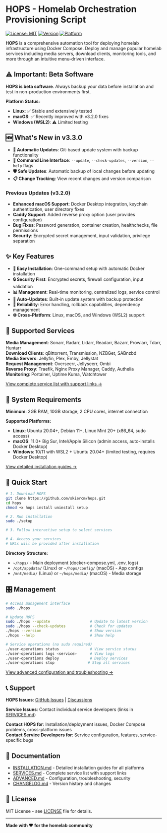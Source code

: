 # HOPS - Homelab Orchestration Provisioning Script

[![License: MIT](https://img.shields.io/badge/License-MIT-yellow.svg)](https://opensource.org/licenses/MIT)
[![Version](https://img.shields.io/badge/Version-3.3.0-blue.svg)]()
[![Platform](https://img.shields.io/badge/Platform-Linux%20%7C%20macOS%20%7C%20Windows-orange.svg)]()

**HOPS** is a comprehensive automation tool for deploying homelab infrastructure using Docker Compose. Deploy and manage popular homelab services including media servers, download clients, monitoring tools, and more through an intuitive menu-driven interface.

## ⚠️ Important: Beta Software
**HOPS is beta software**. Always backup your data before installation and test in non-production environments first.

**Platform Status:**
- **Linux**: ✅ Stable and extensively tested
- **macOS**: ✅ Recently improved with v3.2.0 fixes  
- **Windows (WSL2)**: ⚠️ Limited testing

## 🆕 What's New in v3.3.0
- **🔄 Automatic Updates**: Git-based update system with backup functionality
- **📱 Command Line Interface**: `--update`, `--check-updates`, `--version`, `--help` flags
- **🛡️ Safe Updates**: Automatic backup of local changes before updating
- **📋 Change Tracking**: View recent changes and version comparison

### Previous Updates (v3.2.0)
- **Enhanced macOS Support**: Docker Desktop integration, keychain authentication, user directory fixes
- **Caddy Support**: Added reverse proxy option (user provides configuration)
- **Bug Fixes**: Password generation, container creation, healthchecks, file permissions
- **Security**: Encrypted secret management, input validation, privilege separation

## ✨ Key Features

- **🚀 Easy Installation**: One-command setup with automatic Docker installation
- **🔒 Security First**: Encrypted secrets, firewall configuration, input validation
- **📊 Management**: Real-time monitoring, centralized logs, service control
- **🔄 Auto-Updates**: Built-in update system with backup protection
- **🔧 Reliability**: Error handling, rollback capabilities, dependency management
- **🌐 Cross-Platform**: Linux, macOS, and Windows (WSL2) support

## 📱 Supported Services

**Media Management**: Sonarr, Radarr, Lidarr, Readarr, Bazarr, Prowlarr, Tdarr, Huntarr  
**Download Clients**: qBittorrent, Transmission, NZBGet, SABnzbd  
**Media Servers**: Jellyfin, Plex, Emby, Jellystat  
**Request Management**: Overseerr, Jellyseerr, Ombi  
**Reverse Proxy**: Traefik, Nginx Proxy Manager, Caddy, Authelia  
**Monitoring**: Portainer, Uptime Kuma, Watchtower  

[View complete service list with support links →](SERVICES.md)

## 🔧 System Requirements

**Minimum**: 2GB RAM, 10GB storage, 2 CPU cores, internet connection

**Supported Platforms:**
- **Linux**: Ubuntu 20.04+, Debian 11+, Linux Mint 20+ (x86_64, sudo access)
- **macOS**: 11.0+ Big Sur, Intel/Apple Silicon (admin access, auto-installs Docker Desktop)
- **Windows**: 10/11 with WSL2 + Ubuntu 20.04+ (limited testing, requires Docker Desktop)

[View detailed installation guides →](INSTALLATION.md)

## 🚀 Quick Start

```bash
# 1. Download HOPS
git clone https://github.com/skiercm/hops.git
cd hops
chmod +x hops install uninstall setup

# 2. Run installation
sudo ./setup

# 3. Follow interactive setup to select services

# 4. Access your services
# URLs will be provided after installation
```

**Directory Structure:**
- `~/hops/` - Main deployment (docker-compose.yml, .env, logs)  
- `/opt/appdata/` (Linux) or `~/hops/config/` (macOS) - App configs
- `/mnt/media/` (Linux) or `~/hops/media/` (macOS) - Media storage

## 🎛️ Management

```bash
# Access management interface
sudo ./hops

# Update HOPS
sudo ./hops --update                  # Update to latest version
sudo ./hops --check-updates           # Check for updates
./hops --version                      # Show version
./hops --help                         # Show help

# Service operations (no sudo required)
./user-operations status              # View service status
./user-operations logs <service>      # View logs
./user-operations deploy              # Deploy services
./user-operations stop               # Stop all services
```

[View advanced configuration and troubleshooting →](ADVANCED.md)

## 📞 Support

**HOPS Issues**: [GitHub Issues](https://github.com/skiercm/hops/issues) | [Discussions](https://github.com/skiercm/hops/discussions)

**Service Issues**: Contact individual service developers (links in [SERVICES.md](SERVICES.md))

**Contact HOPS for**: Installation/deployment issues, Docker Compose problems, cross-platform issues  
**Contact Service Developers for**: Service configuration, features, service-specific bugs

## 📄 Documentation

- [INSTALLATION.md](INSTALLATION.md) - Detailed installation guides for all platforms
- [SERVICES.md](SERVICES.md) - Complete service list with support links  
- [ADVANCED.md](ADVANCED.md) - Configuration, troubleshooting, security
- [CHANGELOG.md](CHANGELOG.md) - Version history and changes

## 📄 License

MIT License - see [LICENSE](LICENSE) file for details.

---

**Made with ❤️ for the homelab community**
